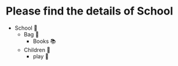 # Please find the details of School
- School :school:
  - Bag :handbag:
    - Books :books:
  - Children :child:
    - play :football:
